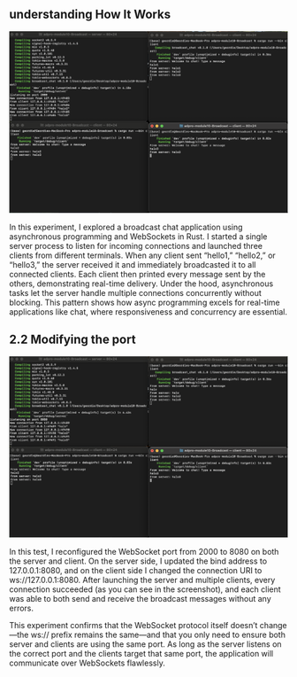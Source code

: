 ## understanding How It Works

![alt text](img/One.png)

In this experiment, I explored a broadcast chat application using asynchronous programming and WebSockets in Rust. I started a single server process to listen for incoming connections and launched three clients from different terminals. When any client sent “hello1,” “hello2,” or “hello3,” the server received it and immediately broadcasted it to all connected clients. Each client then printed every message sent by the others, demonstrating real-time delivery. Under the hood, asynchronous tasks let the server handle multiple connections concurrently without blocking. This pattern shows how async programming excels for real-time applications like chat, where responsiveness and concurrency are essential.


## 2.2 Modifying the port
![alt text](img/Two.png)

In this test, I reconfigured the WebSocket port from 2000 to 8080 on both the server and client. On the server side, I updated the bind address to 127.0.0.1:8080, and on the client side I changed the connection URI to ws://127.0.0.1:8080. After launching the server and multiple clients, every connection succeeded (as you can see in the screenshot), and each client was able to both send and receive the broadcast messages without any errors.

This experiment confirms that the WebSocket protocol itself doesn’t change—the ws:// prefix remains the same—and that you only need to ensure both server and clients are using the same port. As long as the server listens on the correct port and the clients target that same port, the application will communicate over WebSockets flawlessly.

